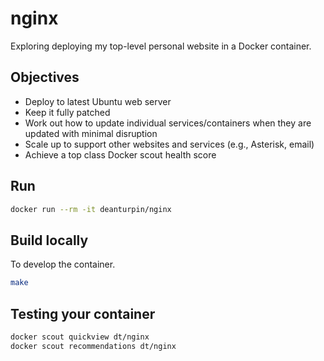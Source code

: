 # nginx

Exploring deploying my top-level personal website in a Docker container.

## Objectives

- Deploy to latest Ubuntu web server
- Keep it fully patched
- Work out how to update individual services/containers when they are updated with minimal disruption
- Scale up to support other websites and services (e.g., Asterisk, email)
- Achieve a top class Docker scout health score

## Run

```bash
docker run --rm -it deanturpin/nginx
```
## Build locally

To develop the container.

```bash
make
```

## Testing your container

```bash
docker scout quickview dt/nginx
docker scout recommendations dt/nginx
```
